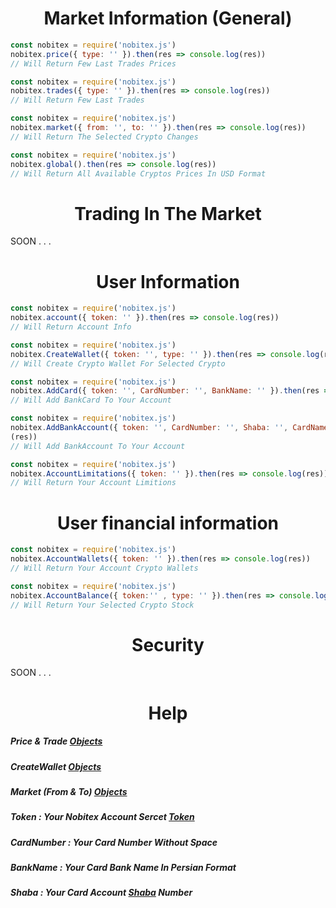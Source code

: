 <h1 align="center">Market Information (General)</h1>

```js
const nobitex = require('nobitex.js')
nobitex.price({ type: '' }).then(res => console.log(res))
// Will Return Few Last Trades Prices
```
```js
const nobitex = require('nobitex.js')
nobitex.trades({ type: '' }).then(res => console.log(res))
// Will Return Few Last Trades
```
```js
const nobitex = require('nobitex.js')
nobitex.market({ from: '', to: '' }).then(res => console.log(res))
// Will Return The Selected Crypto Changes
```
```js
const nobitex = require('nobitex.js')
nobitex.global().then(res => console.log(res))
// Will Return All Available Cryptos Prices In USD Format
```
<h1 align="center">Trading In The Market</h1>
SOON . . .

<h1 align="center">User Information</h1>

```js
const nobitex = require('nobitex.js')
nobitex.account({ token: '' }).then(res => console.log(res))
// Will Return Account Info
```
```js
const nobitex = require('nobitex.js')
nobitex.CreateWallet({ token: '', type: '' }).then(res => console.log(res))
// Will Create Crypto Wallet For Selected Crypto
```
```js
const nobitex = require('nobitex.js')
nobitex.AddCard({ token: '', CardNumber: '', BankName: '' }).then(res => console.log(res))
// Will Add BankCard To Your Account
```
```js
const nobitex = require('nobitex.js')
nobitex.AddBankAccount({ token: '', CardNumber: '', Shaba: '', CardName: '' }).then(res => console.log
(res))
// Will Add BankAccount To Your Account
```
```js
const nobitex = require('nobitex.js')
nobitex.AccountLimitations({ token: '' }).then(res => console.log(res))
// Will Return Your Account Limitions
```
<h1 align="center">User financial information</h1>

```js
const nobitex = require('nobitex.js')
nobitex.AccountWallets({ token: '' }).then(res => console.log(res))
// Will Return Your Account Crypto Wallets
```
```js
const nobitex = require('nobitex.js')
nobitex.AccountBalance({ token:'' , type: '' }).then(res => console.log(res))
// Will Return Your Selected Crypto Stock
```

<h1 align="center">Security</h1>
SOON . . .

<h1 align="center">Help</h1>

<h5>Price & Trade <a href="https://github.com/hadiazt/nobitex.js/blob/main/Data/Objects.md#--price--trade-functions--">Objects</a></h5>
<h5>CreateWallet <a href="https://github.com/hadiazt/nobitex.js/blob/main/Data/Objects.md#--createwallet-function--">Objects</a></h5>
<h5>Market (From & To) <a href="https://github.com/hadiazt/nobitex.js/blob/main/Data/Objects.md#--market-function--">Objects</a></h5>
<h5>Token : Your Nobitex Account Sercet <a href="https://nobitex.ir/app/settings/">Token</a></h5>
<h5>CardNumber : Your Card Number Without Space </h5>
<h5>BankName : Your Card Bank Name In Persian Format</h5>
<h5>Shaba : Your Card Account <a href="https://www.ibena.ir/news/123905/%DA%A9%D8%AF-%D8%B4%D8%A8%D8%A7-%DA%86%DB%8C%D8%B3%D8%AA-%D9%88-%DA%86%D9%87-%DA%A9%D8%A7%D8%A8%D8%B1%D8%AF%DB%8C-%D8%AF%D8%A7%D8%B1%D8%AF">Shaba</a> Number </h5>
